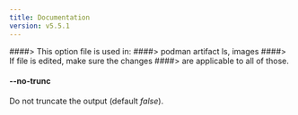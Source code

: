 ```yaml
---
title: Documentation
version: v5.5.1
---
```


####> This option file is used in:
####>   podman artifact ls, images
####> If file is edited, make sure the changes
####> are applicable to all of those.
#### **--no-trunc**

Do not truncate the output (default *false*).
